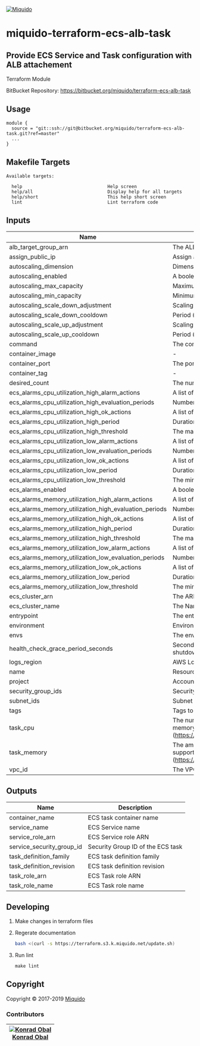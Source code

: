<!-- This file was automatically generated by the `build-harness`. Make all changes to `README.yaml` and run `make readme` to rebuild this file. -->
[![Miquido][logo]](https://www.miquido.com/)

# miquido-terraform-ecs-alb-task
Provide ECS Service and Task configuration with ALB attachement
---
Terraform Module

BitBucket Repository: https://bitbucket.org/miquido/terraform-ecs-alb-task
## Usage

```hcl
module {
  source = "git::ssh://git@bitbucket.org/miquido/terraform-ecs-alb-task.git?ref=master"
  ...
}
```
## Makefile Targets
```
Available targets:

  help                                Help screen
  help/all                            Display help for all targets
  help/short                          This help short screen
  lint                                Lint terraform code

```
## Inputs

| Name | Description | Type | Default | Required |
|------|-------------|:----:|:-----:|:-----:|
| alb_target_group_arn | The ALB target group ARN for the ECS service | string | - | yes |
| assign_public_ip | Assign a public IP address to the ENI (Fargate launch type only). Valid values are true or false. Default false. | string | `false` | no |
| autoscaling_dimension | Dimension to autoscale on (valid options: cpu, memory) | string | `cpu` | no |
| autoscaling_enabled | A boolean to enable/disable Autoscaling policy for ECS Service | string | `false` | no |
| autoscaling_max_capacity | Maximum number of running instances of a Service | string | `2` | no |
| autoscaling_min_capacity | Minimum number of running instances of a Service | string | `1` | no |
| autoscaling_scale_down_adjustment | Scaling adjustment to make during scale down event | string | `-1` | no |
| autoscaling_scale_down_cooldown | Period (in seconds) to wait between scale down events | string | `300` | no |
| autoscaling_scale_up_adjustment | Scaling adjustment to make during scale up event | string | `1` | no |
| autoscaling_scale_up_cooldown | Period (in seconds) to wait between scale up events | string | `60` | no |
| command | The command that is passed to the container | list | `<list>` | no |
| container_image | - | string | `app` | no |
| container_port | The port on the container to associate with the load balancer | string | `80` | no |
| container_tag | - | string | `latest` | no |
| desired_count | The number of instances of the task definition to place and keep running | string | `1` | no |
| ecs_alarms_cpu_utilization_high_alarm_actions | A list of ARNs (i.e. SNS Topic ARN) to notify on CPU Utilization High Alarm action | list | `<list>` | no |
| ecs_alarms_cpu_utilization_high_evaluation_periods | Number of periods to evaluate for the alarm | string | `1` | no |
| ecs_alarms_cpu_utilization_high_ok_actions | A list of ARNs (i.e. SNS Topic ARN) to notify on CPU Utilization High OK action | list | `<list>` | no |
| ecs_alarms_cpu_utilization_high_period | Duration in seconds to evaluate for the alarm | string | `300` | no |
| ecs_alarms_cpu_utilization_high_threshold | The maximum percentage of CPU utilization average | string | `80` | no |
| ecs_alarms_cpu_utilization_low_alarm_actions | A list of ARNs (i.e. SNS Topic ARN) to notify on CPU Utilization Low Alarm action | list | `<list>` | no |
| ecs_alarms_cpu_utilization_low_evaluation_periods | Number of periods to evaluate for the alarm | string | `1` | no |
| ecs_alarms_cpu_utilization_low_ok_actions | A list of ARNs (i.e. SNS Topic ARN) to notify on CPU Utilization Low OK action | list | `<list>` | no |
| ecs_alarms_cpu_utilization_low_period | Duration in seconds to evaluate for the alarm | string | `300` | no |
| ecs_alarms_cpu_utilization_low_threshold | The minimum percentage of CPU utilization average | string | `20` | no |
| ecs_alarms_enabled | A boolean to enable/disable CloudWatch Alarms for ECS Service metrics | string | `false` | no |
| ecs_alarms_memory_utilization_high_alarm_actions | A list of ARNs (i.e. SNS Topic ARN) to notify on Memory Utilization High Alarm action | list | `<list>` | no |
| ecs_alarms_memory_utilization_high_evaluation_periods | Number of periods to evaluate for the alarm | string | `1` | no |
| ecs_alarms_memory_utilization_high_ok_actions | A list of ARNs (i.e. SNS Topic ARN) to notify on Memory Utilization High OK action | list | `<list>` | no |
| ecs_alarms_memory_utilization_high_period | Duration in seconds to evaluate for the alarm | string | `300` | no |
| ecs_alarms_memory_utilization_high_threshold | The maximum percentage of Memory utilization average | string | `80` | no |
| ecs_alarms_memory_utilization_low_alarm_actions | A list of ARNs (i.e. SNS Topic ARN) to notify on Memory Utilization Low Alarm action | list | `<list>` | no |
| ecs_alarms_memory_utilization_low_evaluation_periods | Number of periods to evaluate for the alarm | string | `1` | no |
| ecs_alarms_memory_utilization_low_ok_actions | A list of ARNs (i.e. SNS Topic ARN) to notify on Memory Utilization Low OK action | list | `<list>` | no |
| ecs_alarms_memory_utilization_low_period | Duration in seconds to evaluate for the alarm | string | `300` | no |
| ecs_alarms_memory_utilization_low_threshold | The minimum percentage of Memory utilization average | string | `20` | no |
| ecs_cluster_arn | The ARN of the ECS cluster where service will be provisioned | string | - | yes |
| ecs_cluster_name | The Name of the ECS cluster where service will be provisioned. Required for alarms. | string | `` | no |
| entrypoint | The entry point that is passed to the container | list | `<list>` | no |
| environment | Environment name | string | `` | no |
| envs | The environment variables to pass to the container. This is a list of maps | list | `<list>` | no |
| health_check_grace_period_seconds | Seconds to ignore failing load balancer health checks on newly instantiated tasks to prevent premature shutdown, up to 7200. Only valid for services configured to use load balancers | string | `0` | no |
| logs_region | AWS Logs Region | string | - | yes |
| name | Resource common name | string | - | yes |
| project | Account/Project Name | string | - | yes |
| security_group_ids | Security group IDs to allow in Service `network_configuration` | list | - | yes |
| subnet_ids | Subnet IDs | list | - | yes |
| tags | Tags to apply on repository | map | `<map>` | no |
| task_cpu | The number of CPU units used by the task. If using `FARGATE` launch type `task_cpu` must match supported memory values (https://docs.aws.amazon.com/AmazonECS/latest/developerguide/task_definition_parameters.html#task_size) | string | `256` | no |
| task_memory | The amount of memory (in MiB) used by the task. If using Fargate launch type `task_memory` must match supported cpu value (https://docs.aws.amazon.com/AmazonECS/latest/developerguide/task_definition_parameters.html#task_size) | string | `512` | no |
| vpc_id | The VPC ID where resources are created | string | - | yes |

## Outputs

| Name | Description |
|------|-------------|
| container_name | ECS task container name |
| service_name | ECS Service name |
| service_role_arn | ECS Service role ARN |
| service_security_group_id | Security Group ID of the ECS task |
| task_definition_family | ECS task definition family |
| task_definition_revision | ECS task definition revision |
| task_role_arn | ECS Task role ARN |
| task_role_name | ECS Task role name |



## Developing

1. Make changes in terraform files

2. Regerate documentation

    ```bash
    bash <(curl -s https://terraform.s3.k.miquido.net/update.sh)
    ```

3. Run lint

    ```
    make lint
    ```

## Copyright

Copyright © 2017-2019 [Miquido](https://miquido.com)



### Contributors

|  [![Konrad Obal][k911_avatar]][k911_homepage]<br/>[Konrad Obal][k911_homepage] |
|---|

  [k911_homepage]: https://github.com/k911
  [k911_avatar]: https://github.com/k911.png?size=150



  [logo]: https://www.miquido.com/img/logos/logo__miquido.svg
  [website]: https://www.miquido.com/
  [github]: https://github.com/miquido
  [bitbucket]: https://bitbucket.org/miquido
